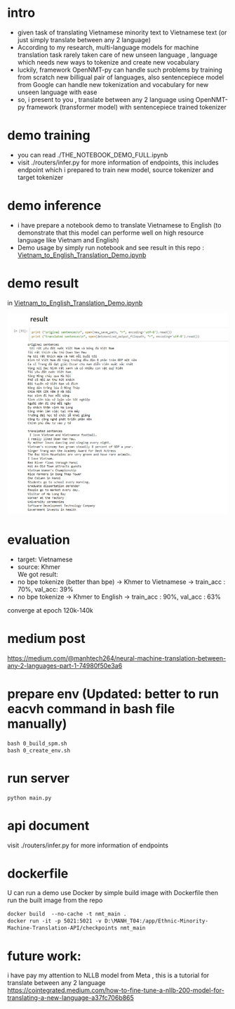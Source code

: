 # intro
- given task of translating Vietnamese minority text to Vietnamese text (or just simply translate between any 2 language)
- According to my research, multi-language models for machine translation task rarely taken care of new unseen language , language which needs new ways to tokenize and create new vocabulary 
- luckily, framework OpenNMT-py can handle such problems by training from scratch new billigual pair of languages, also sentencepiece model from Google can handle new tokenization and vocabulary for new unseen language with ease
- so, i present to you , translate between any 2 language using OpenNMT-py framework (transformer model) with sentencepiece trained tokenizer

# demo training 
- you can read ./THE_NOTEBOOK_DEMO_FULL.ipynb
- visit ./routers/infer.py for more information of endpoints, this includes endpoint which i prepared to train new model, source tokenizer and target tokenizer


# demo inference 
- i have prepare a notebook demo to translate Vietnamese to English (to demonstrate that this model can performe well on high resource language like Vietnam and English)
- Demo usage by simply run notebook and see result in this repo : <br>[Vietnam_to_English_Translation_Demo.ipynb](https://github.com/WandererGuy/Ethnic-Minority-Machine-Translation-API/blob/main/Vietnam_to_English_Translation_Demo.ipynb)

# demo result 
in [Vietnam_to_English_Translation_Demo.ipynb](https://github.com/WandererGuy/Ethnic-Minority-Machine-Translation-API/blob/main/Vietnam_to_English_Translation_Demo.ipynb)
<div align="center">
       <img src="asset/demo.jpg" /> 
</div>

# evaluation
- target: Vietnamese<br>
- source: Khmer <br>
We got result: <br>
- no bpe tokenize (better than bpe) -> Khmer to Vietnamese -> train_acc : 70%, val_acc: 39% <br>
- no bpe tokenize -> Khmer to English -> train_acc : 90%, val_acc : 63% <br>

converge at epoch 120k-140k
# medium post
https://medium.com/@manhtech264/neural-machine-translation-between-any-2-languages-part-1-74980f50e3a6

# prepare env (Updated: better to run eacvh command in bash file manually)
```
bash 0_build_spm.sh
bash 0_create_env.sh
```
# run server 
```
python main.py
```
# api document 
visit ./routers/infer.py for more information of endpoints

# dockerfile
U can run a demo use Docker by simple build image with Dockerfile then run the built image 
from the repo
```
docker build  --no-cache -t nmt_main .    
docker run -it -p 5021:5021 -v D:\MANH_T04:/app/Ethnic-Minority-Machine-Translation-API/checkpoints nmt_main
```

# future work:
i have pay my attention to NLLB model from Meta , this is a tutorial for translate between any 2 language<br>
https://cointegrated.medium.com/how-to-fine-tune-a-nllb-200-model-for-translating-a-new-language-a37fc706b865
